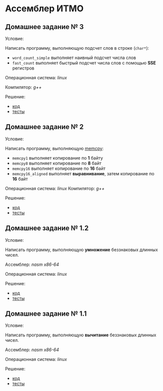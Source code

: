 # Ассемблер ИТМО

## Домашнее задание № 3

Условие:
  
Написать программу, выполняющую подсчет слов в строке (`char*`):
  * `word_count_simple` выполняет наивный подсчет числа слов
  * `fast_count` выполняет быстрый подсчет числа слов с помощью **SSE** регистров

Операционная система: *linux*

Компилятор: *g++*

Решение:
  * [код](word_count/word_count.cpp)
  * [тесты](word_count/word_count_test.cpp)

## Домашнее задание № 2

Условие:
	
Написать программу, выполняющую [memcpy](http://en.cppreference.com/w/cpp/string/byte/memcpy):
  * `memcpy1` выполняет копирование по **1** байту
  * `memcpy8` выполняет копирование по **8** байт
  * `memcpy16` выполняет копирование по **16** байт
  * `memcpy16_aligned` выполняет **выравнивание**, затем копирование по **16** байт

Операционная система: *linux*
Компилятор: *g++*

Решение:
  * [код](memcpy/memcpy.cpp)
  * [тесты](memcpy/memcpy_test.cpp)

## Домашнее задание № 1.2
Условие:
	
Написать программу, выполняющую **умножение** беззнаковых длинных чисел.

Ассемблер: *nasm x86-64*

Операционная система: *linux*

Решение:
  * [код](mul/mul.asm)
  * [тесты](mul/tester.py)

## Домашнее задание № 1.1

Условие:
	
Написать программу, выполняющую **вычитание** беззнаковых длинных чисел.

Ассемблер: *nasm x86-64*

Операционная система: *linux*

Решение:
  * [код](sub/sub.asm)
  * [тесты](sub/tester.py)